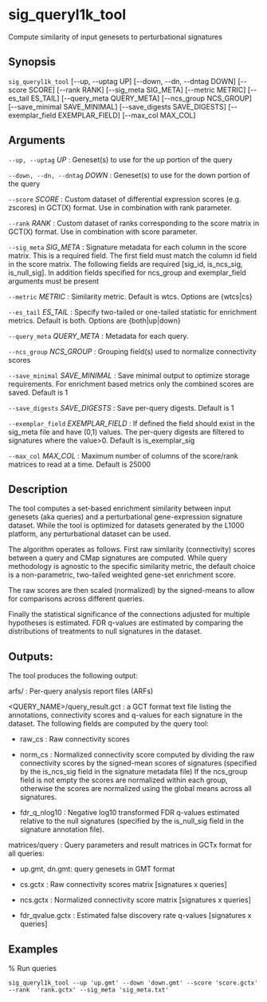 # sig_queryl1k_tool
Compute similarity of input genesets to perturbational signatures

## Synopsis
`sig_queryl1k_tool` [--up, --uptag UP] 
[--down, --dn, --dntag DOWN] [--score SCORE] [--rank RANK] [--sig_meta SIG_META] 
[--metric METRIC] [--es_tail ES_TAIL] [--query_meta QUERY_META] [--ncs_group NCS_GROUP] 
[--save_minimal SAVE_MINIMAL] [--save_digests SAVE_DIGESTS] [--exemplar_field 
EXEMPLAR_FIELD] [--max_col MAX_COL]

## Arguments

`--up, --uptag` *UP*
: Geneset(s) to use for the up portion of the query

`--down, --dn, --dntag` *DOWN*
: Geneset(s) to use for the down portion of the query

`--score` *SCORE*
: Custom dataset of differential expression scores (e.g. zscores) in GCT(X) 
format. Use in combination with rank parameter.

`--rank` *RANK*
: Custom dataset of ranks corresponding to the score matrix in GCT(X) format. Use 
in combination with score parameter.

`--sig_meta` *SIG_META*
: Signature metadata for each column in the score matrix. This is a required 
field. The first field must match the column id field in the score matrix. The 
following fields are required [sig_id, is_ncs_sig, is_null_sig]. In addition 
fields specified for ncs_group and exemplar_field arguments must be present

`--metric` *METRIC*
: Similarity metric. Default is wtcs. Options are {wtcs|cs}

`--es_tail` *ES_TAIL*
: Specify two-tailed or one-tailed statistic for enrichment metrics. Default is 
both. Options are {both|up|down}

`--query_meta` *QUERY_META*
: Metadata for each query.

`--ncs_group` *NCS_GROUP*
: Grouping field(s) used to normalize connectivity scores

`--save_minimal` *SAVE_MINIMAL*
: Save minimal output to optimize storage requirements. For enrichment based 
metrics only the combined scores are saved. Default is 1

`--save_digests` *SAVE_DIGESTS*
: Save per-query digests. Default is 1

`--exemplar_field` *EXEMPLAR_FIELD*
: If defined the field should exist in the sig_meta file and have (0,1) values. 
The per-query digests are filtered to signatures where the value>0. Default is 
is_exemplar_sig

`--max_col` *MAX_COL*
: Maximum number of columns of the score/rank matrices to read at a time. Default 
is 25000

## Description
The tool computes a set-based enrichment similarity between input genesets (aka 
queries) and a perturbational gene-expression signature dataset. While the tool 
is optimized for datasets generated by the L1000 platform, any perturbational 
dataset can be used.
 
The algorithm operates as follows. First raw similarity (connectivity) scores 
between a query and CMap signatures are computed. While query methodology is 
agnostic to the specific similarity metric, the default choice is a 
non-parametric, two-tailed weighted gene-set enrichment score.
 
The raw scores are then scaled (normalized) by the signed-means to allow for 
comparisons across different queries.
 
Finally the statistical significance of the connections adjusted for multiple 
hypotheses is estimated. FDR q-values are estimated by comparing the 
distributions of treatments to null signatures in the dataset.
 
## Outputs: 

The tool produces the following output:
 
arfs/ : Per-query analysis report files (ARFs)
 
<QUERY_NAME>/query_result.gct : a GCT format text file listing the annotations, 
connectivity scores and q-values for each signature in the dataset. The 
following fields are computed by the query tool:
 
- raw_cs : Raw connectivity scores
 
- norm_cs : Normalized connectivity score computed by dividing the raw 
connectivity scores by the signed-mean scores of signatures (specified by the 
is_ncs_sig field in the signature metadata file) If the ncs_group field is not 
empty the scores are normalized within each group, otherwise the scores are 
normalized using the global means across all signatures.
 
- fdr_q_nlog10 : Negative log10 transformed FDR q-values estimated relative to 
the null signatures (specified by the is_null_sig field in the signature 
annotation file).
 
matrices/query : Query parameters and result matrices in GCTx format for all 
queries:
 
- up.gmt, dn.gmt: query genesets in GMT format
 
- cs.gctx : Raw connectivity scores matrix [signatures x queries]
 
- ncs.gctx : Normalized connectivity score matrix [signatures x queries]
 
- fdr_qvalue.gctx : Estimated false discovery rate q-values [signatures x 
queries]
 
## Examples
 
% Run queries

`sig_queryl1k_tool --up 'up.gmt' --down 'down.gmt' --score 'score.gctx' --rank 
'rank.gctx' --sig_meta 'sig_meta.txt'`
 
 
 

